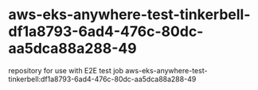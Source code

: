 # aws-eks-anywhere-test-tinkerbell-df1a8793-6ad4-476c-80dc-aa5dca88a288-49
repository for use with E2E test job aws-eks-anywhere-test-tinkerbell:df1a8793-6ad4-476c-80dc-aa5dca88a288-49
